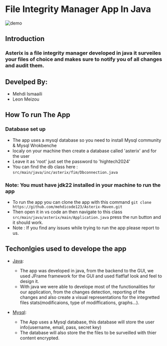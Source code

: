 # File Integrity Manager App In Java
![demo](https://github.com/mehdiismaaili/profile/blob/master/app3.png)

## Introduction
### Asterix is a file integrity manager developed in java it surveiles your files of choice and makes sure to notify you of all changes and audit them.

## Develped By: 
  - Mehdi Ismaaili
  - Leon Meizou

## How To run The App
### Database set up
  * The app uses a mysql database so you need to install Mysql community & Mysql Wrokbenche 
  * localy on your machine then create a database called 'asterix' and for the user
  * Leave it as 'root' just set the password to 'hightech2024'
  * You can find the db class here : ```src/main/java/inc/asterix/fim/Dbconnection.java```

### Note: You must have jdk22 installed in your machine to run the app
  * To run the app you can clone the app with this command ```git clone https://github.com/mehdicode123/Asterix-Maven.git```
  * Then open it in vs code an then navigate to this class ```src/main/java/asterix/main/Application.java``` press the run button and it should work.
  * Note : If you find any issues while trying to run the app please report to us.

## Techonlgies used to develope the app
- [Java](https://www.java.com/en/):
  * The app was developed in java, from the backend to the GUI, we used JFrame framework for the GUI
    and used flatflaf look and feel to design it.
  * With java we were able to develope most of the functionalities for our application, from
    the changes detection, reporting of the changes and also create a visual representations for
    the integretted files stats(modificaions, type of modiffications, graphs...).
     
- [Mysql](https://www.mysql.com/en/):
  * The App uses a Mysql database, this database will store the user info(username, email, pass, secret key)
  * The database will also store the the files to be surveilled with thier content encrypted.       
  

